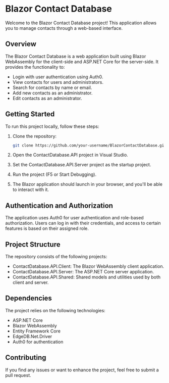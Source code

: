 # Blazor Contact Database

Welcome to the Blazor Contact Database project! This application allows you to manage contacts through a web-based interface.

## Overview

The Blazor Contact Database is a web application built using Blazor WebAssembly for the client-side and ASP.NET Core for the server-side. It provides the functionality to:

- Login with user authentication using Auth0.
- View contacts for users and administrators.
- Search for contacts by name or email.
- Add new contacts as an administrator.
- Edit contacts as an administrator.

## Getting Started

To run this project locally, follow these steps:

1. Clone the repository:

   ```sh
   git clone https://github.com/your-username/BlazorContactDatabase.git

2. Open the ContactDatabase.API project in Visual Studio.

3. Set the ContactDatabase.API.Server project as the startup project.

4. Run the project (F5 or Start Debugging).

5. The Blazor application should launch in your browser, and you'll be able to interact with it.

## Authentication and Authorization
The application uses Auth0 for user authentication and role-based authorization. Users can log in with their credentials, and access to certain features is based on their assigned role.

## Project Structure
The repository consists of the following projects:

- ContactDatabase.API.Client: The Blazor WebAssembly client application.
- ContactDatabase.API.Server: The ASP.NET Core server application.
- ContactDatabase.API.Shared: Shared models and utilities used by both client and server.

## Dependencies
The project relies on the following technologies:

- ASP.NET Core
- Blazor WebAssembly
- Entity Framework Core
- EdgeDB.Net.Driver
- Auth0 for authentication

## Contributing
If you find any issues or want to enhance the project, feel free to submit a pull request.
